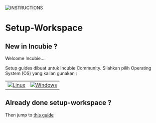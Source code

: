 ![INSTRUCTIONS](https://img.shields.io/badge/Instruction-Beta-red.svg?logo=appveyor&style=for-the-badge)

# Setup-Workspace

## New in Incubie ?
Welcome Incubie...

Setup guides dibuat untuk Incubie Community. Silahkan pilih Operating System (OS) yang kalian gunakan :

<table>
  <tr>
    <td>
      <a href="OS/Linux.md">
        <img src="https://img.icons8.com/color/100/000000/linux.png" alt="Linux" />
      </a>
    </td>
    <td>
      <a href="OS/Windows.md">
        <img src="https://img.icons8.com/color/100/000000/windows8.png" alt="Windows">
      </a>
    </td>
  </tr>
</table>

## Already done setup-workspace ?
Then jump to [this guide](git-setup/git-setup.md)
